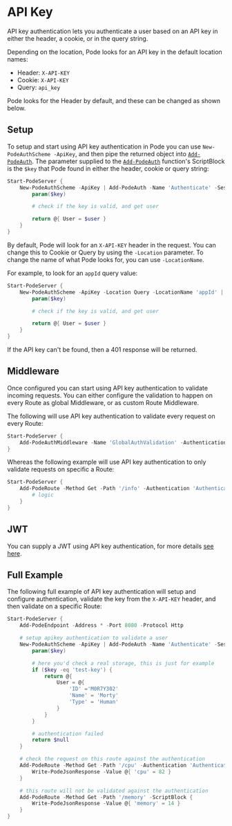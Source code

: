 # API Key

API key authentication lets you authenticate a user based on an API key in either the header, a cookie, or in the query string.

Depending on the location, Pode looks for an API key in the default location names:

* Header: `X-API-KEY`
* Cookie: `X-API-KEY`
* Query:  `api_key`

Pode looks for the Header by default, and these can be changed as shown below.

## Setup

To setup and start using API key authentication in Pode you can use `New-PodeAuthScheme -ApiKey`, and then pipe the returned object into [`Add-PodeAuth`](../../../../Functions/Authentication/Add-PodeAuth). The parameter supplied to the [`Add-PodeAuth`](../../../../Functions/Authentication/Add-PodeAuth) function's ScriptBlock is the `$key` that Pode found in either the header, cookie or query string:

```powershell
Start-PodeServer {
    New-PodeAuthScheme -ApiKey | Add-PodeAuth -Name 'Authenticate' -Sessionless -ScriptBlock {
        param($key)

        # check if the key is valid, and get user

        return @{ User = $user }
    }
}
```

By default, Pode will look for an `X-API-KEY` header in the request. You can change this to Cookie or Query by using the `-Location` parameter. To change the name of what Pode looks for, you can use `-LocationName`.

For example, to look for an `appId` query value:

```powershell
Start-PodeServer {
    New-PodeAuthScheme -ApiKey -Location Query -LocationName 'appId' | Add-PodeAuth -Name 'Authenticate' -Sessionless -ScriptBlock {
        param($key)

        # check if the key is valid, and get user

        return @{ User = $user }
    }
}
```

If the API key can't be found, then a 401 response will be returned.

## Middleware

Once configured you can start using API key authentication to validate incoming requests. You can either configure the validation to happen on every Route as global Middleware, or as custom Route Middleware.

The following will use API key authentication to validate every request on every Route:

```powershell
Start-PodeServer {
    Add-PodeAuthMiddleware -Name 'GlobalAuthValidation' -Authentication 'Authenticate'
}
```

Whereas the following example will use API key authentication to only validate requests on specific a Route:

```powershell
Start-PodeServer {
    Add-PodeRoute -Method Get -Path '/info' -Authentication 'Authenticate' -ScriptBlock {
        # logic
    }
}
```

## JWT

You can supply a JWT using API key authentication, for more details [see here](../JWT).

## Full Example

The following full example of API key authentication will setup and configure authentication, validate the key from the `X-API-KEY` header, and then validate on a specific Route:

```powershell
Start-PodeServer {
    Add-PodeEndpoint -Address * -Port 8080 -Protocol Http

    # setup apikey authentication to validate a user
    New-PodeAuthScheme -ApiKey | Add-PodeAuth -Name 'Authenticate' -Sessionless -ScriptBlock {
        param($key)

        # here you'd check a real storage, this is just for example
        if ($key -eq 'test-key') {
            return @{
                User = @{
                    'ID' ='M0R7Y302'
                    'Name' = 'Morty'
                    'Type' = 'Human'
                }
            }
        }

        # authentication failed
        return $null
    }

    # check the request on this route against the authentication
    Add-PodeRoute -Method Get -Path '/cpu' -Authentication 'Authenticate' -ScriptBlock {
        Write-PodeJsonResponse -Value @{ 'cpu' = 82 }
    }

    # this route will not be validated against the authentication
    Add-PodeRoute -Method Get -Path '/memory' -ScriptBlock {
        Write-PodeJsonResponse -Value @{ 'memory' = 14 }
    }
}
```
